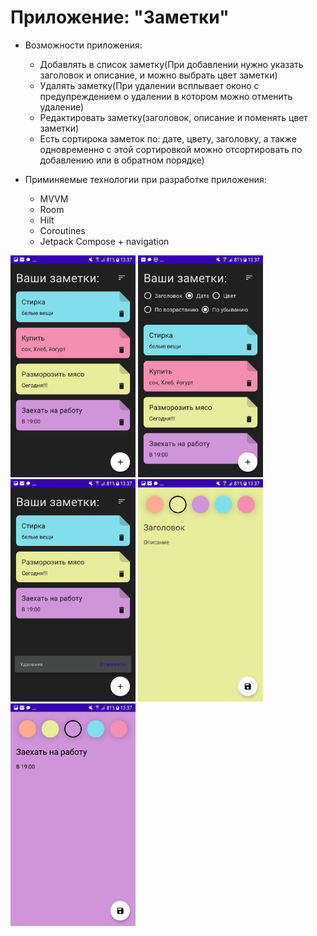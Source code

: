 # Приложение: "Заметки" 
* Возможности приложения:
  * Добавлять в список заметку(При добавлении нужно указать заголовок и описание, и можно выбрать цвет заметки)
  * Удалять заметку(При удалении всплывает оконо с предупреждением о удалении в котором можно отменить удаление)
  * Редактировать заметку(заголовок, описание и поменять цвет заметки)
  * Есть сортирока заметок по: дате, цвету, заголовку, а также одновременно с этой сортировкой можно отсортировать по добавлению или в обратном порядке)
  
* Приминяемые технологии при разработке приложения:
  * MVVM
  * Room
  * Hilt
  * Coroutines
  * Jetpack Compose + navigation

 
  
<img src= "https://github.com/evgenkr47/NotesCompose/raw/master/img/read/notecompose1.jpg" width="200" /> <img src= "https://github.com/evgenkr47/NotesCompose/raw/master/img/read/notecompose2.jpg" width="200" /> <img src= "https://github.com/evgenkr47/NotesCompose/raw/master/img/read/notecompose3.jpg" width="200" /> <img src= "https://github.com/evgenkr47/NotesCompose/raw/master/img/read/notecompose4.jpg" width="200" /> <img src= "https://github.com/evgenkr47/NotesCompose/raw/master/img/read/notecompose5.jpg" width="200" />   








  


 
